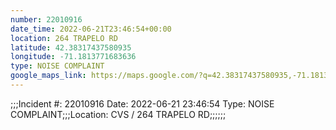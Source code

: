 ```yaml
---
number: 22010916
date_time: 2022-06-21T23:46:54+00:00
location: 264 TRAPELO RD
latitude: 42.38317437580935
longitude: -71.1813771683636
type: NOISE COMPLAINT
google_maps_link: https://maps.google.com/?q=42.38317437580935,-71.1813771683636
---
```


;;;Incident #: 22010916  Date: 2022-06-21 23:46:54   Type: NOISE COMPLAINT;;;Location: CVS / 264 TRAPELO RD;;;;;;
